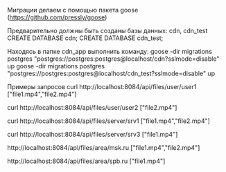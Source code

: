 
Миграции делаем с помощью пакета goose (https://github.com/pressly/goose)

Предварительно должны быть созданы базы данных: cdn, cdn_test
CREATE DATABASE cdn;
CREATE DATABASE cdn_test;

Находясь в папке cdn_app выполнить команду:
goose -dir migrations postgres "postgres://postgres:postgres@localhost/cdn?sslmode=disable" up
goose -dir migrations postgres "postgres://postgres:postgres@localhost/cdn_test?sslmode=disable" up

Примеры запросов
curl http://localhost:8084/api/files/user/user1
["file1.mp4","file2.mp4"]

curl http://localhost:8084/api/files/user/user2
["file2.mp4"]

curl http://localhost:8084/api/files/server/srv1
["file1.mp4","file2.mp4"]

curl http://localhost:8084/api/files/server/srv3
["file1.mp4"]

http://localhost:8084/api/files/area/msk.ru
["file1.mp4","file2.mp4"]

http://localhost:8084/api/files/area/spb.ru
["file1.mp4"]
